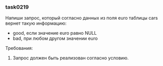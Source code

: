
### task0219

Напиши запрос, который согласно данных из поля euro таблицы cars вернет такую информацию:
- good, если значение euro равно NULL
- bad, при любом другом значении euro


Требования:
1.	Запрос должен быть реализован согласно условию.


